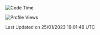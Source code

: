 <!--START_SECTION:waka-->
![Code Time](http://img.shields.io/badge/Code%20Time-615%20hrs%2057%20mins-blue)

![Profile Views](http://img.shields.io/badge/Profile%20Views-0-blue)


 Last Updated on 25/01/2023 16:01:46 UTC
<!--END_SECTION:waka-->